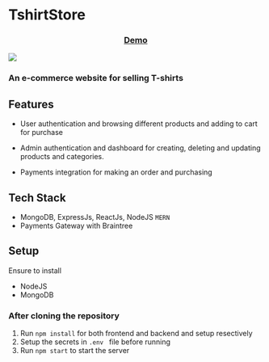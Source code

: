 # TshirtStore
<div align="center">
  <h3>
    <a href="https://frontmkk.herokuapp.com/">
      Demo
    </a>
  </h3>
</div>
 <img src="img/Screenshot (70).png" class="avatar" >

### An e-commerce website for selling T-shirts

## Features

- User authentication and browsing different products and adding to cart for purchase
- Admin authentication and dashboard for creating, deleting and updating products and categories.

- Payments integration for making an order and purchasing

## Tech Stack

- MongoDB, ExpressJs, ReactJs, NodeJS `MERN`
- Payments Gateway with Braintree

## Setup

Ensure to install

- NodeJS
- MongoDB

### After cloning the repository

1.  Run `npm install` for both frontend and backend and setup resectively
2.  Setup the secrets in `.env ` file before running
3.  Run `npm start` to start the server

